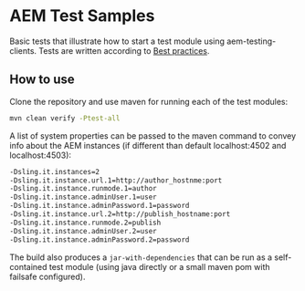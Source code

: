 # AEM Test Samples
Basic tests that illustrate how to start a test module using aem-testing-clients.
Tests are written according to [Best practices](https://github.com/adobe/aem-testing-clients/wiki/Best-practices).


## How to use
Clone the repository and use maven for running each of the test modules:
```bash
mvn clean verify -Ptest-all
```

A list of system properties can be passed to the maven command to convey info about the AEM instances 
(if different than default localhost:4502 and localhost:4503):
```bash
-Dsling.it.instances=2 
-Dsling.it.instance.url.1=http://author_hostnme:port
-Dsling.it.instance.runmode.1=author 
-Dsling.it.instance.adminUser.1=user 
-Dsling.it.instance.adminPassword.1=password 
-Dsling.it.instance.url.2=http://publish_hostname:port 
-Dsling.it.instance.runmode.2=publish 
-Dsling.it.instance.adminUser.2=user 
-Dsling.it.instance.adminPassword.2=password
```

The build also produces a `jar-with-dependencies` that can be run as a self-contained test module 
(using java directly or a small maven pom with failsafe configured).

